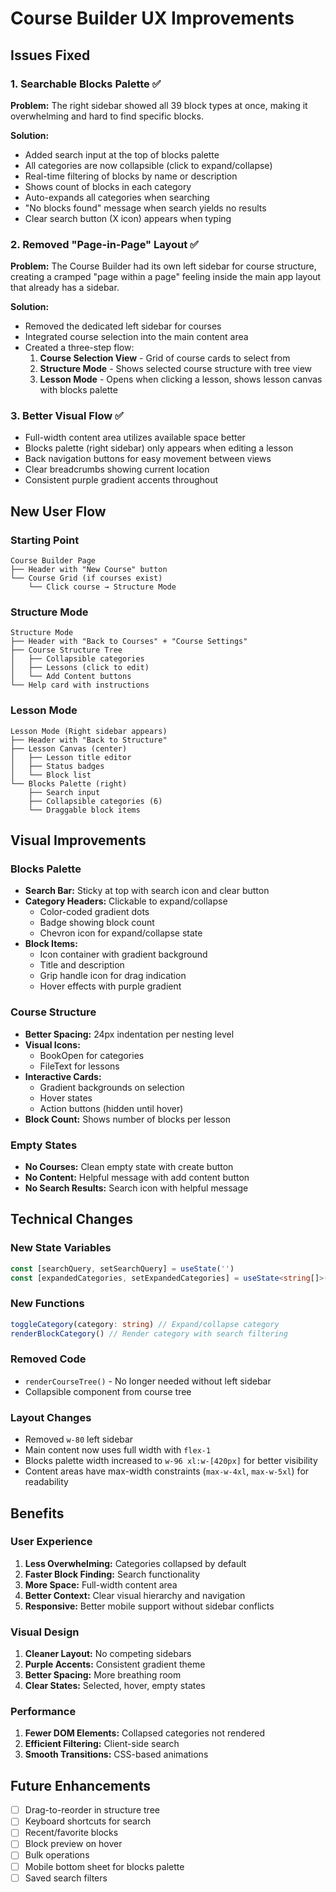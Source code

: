 # Course Builder UX Improvements

## Issues Fixed

### 1. **Searchable Blocks Palette** ✅
**Problem:** The right sidebar showed all 39 block types at once, making it overwhelming and hard to find specific blocks.

**Solution:**
- Added search input at the top of blocks palette
- All categories are now collapsible (click to expand/collapse)
- Real-time filtering of blocks by name or description
- Shows count of blocks in each category
- Auto-expands all categories when searching
- "No blocks found" message when search yields no results
- Clear search button (X icon) appears when typing

### 2. **Removed "Page-in-Page" Layout** ✅
**Problem:** The Course Builder had its own left sidebar for course structure, creating a cramped "page within a page" feeling inside the main app layout that already has a sidebar.

**Solution:**
- Removed the dedicated left sidebar for courses
- Integrated course selection into the main content area
- Created a three-step flow:
  1. **Course Selection View** - Grid of course cards to select from
  2. **Structure Mode** - Shows selected course structure with tree view
  3. **Lesson Mode** - Opens when clicking a lesson, shows lesson canvas with blocks palette

### 3. **Better Visual Flow** ✅
- Full-width content area utilizes available space better
- Blocks palette (right sidebar) only appears when editing a lesson
- Back navigation buttons for easy movement between views
- Clear breadcrumbs showing current location
- Consistent purple gradient accents throughout

## New User Flow

### Starting Point
```
Course Builder Page
├── Header with "New Course" button
└── Course Grid (if courses exist)
    └── Click course → Structure Mode
```

### Structure Mode
```
Structure Mode
├── Header with "Back to Courses" + "Course Settings"
├── Course Structure Tree
│   ├── Collapsible categories
│   ├── Lessons (click to edit)
│   └── Add Content buttons
└── Help card with instructions
```

### Lesson Mode
```
Lesson Mode (Right sidebar appears)
├── Header with "Back to Structure"
├── Lesson Canvas (center)
│   ├── Lesson title editor
│   ├── Status badges
│   └── Block list
└── Blocks Palette (right)
    ├── Search input
    ├── Collapsible categories (6)
    └── Draggable block items
```

## Visual Improvements

### Blocks Palette
- **Search Bar:** Sticky at top with search icon and clear button
- **Category Headers:** Clickable to expand/collapse
  - Color-coded gradient dots
  - Badge showing block count
  - Chevron icon for expand/collapse state
- **Block Items:**
  - Icon container with gradient background
  - Title and description
  - Grip handle icon for drag indication
  - Hover effects with purple gradient

### Course Structure
- **Better Spacing:** 24px indentation per nesting level
- **Visual Icons:** 
  - BookOpen for categories
  - FileText for lessons
- **Interactive Cards:**
  - Gradient backgrounds on selection
  - Hover states
  - Action buttons (hidden until hover)
- **Block Count:** Shows number of blocks per lesson

### Empty States
- **No Courses:** Clean empty state with create button
- **No Content:** Helpful message with add content button
- **No Search Results:** Search icon with helpful message

## Technical Changes

### New State Variables
```typescript
const [searchQuery, setSearchQuery] = useState('')
const [expandedCategories, setExpandedCategories] = useState<string[]>([])
```

### New Functions
```typescript
toggleCategory(category: string) // Expand/collapse category
renderBlockCategory() // Render category with search filtering
```

### Removed Code
- `renderCourseTree()` - No longer needed without left sidebar
- Collapsible component from course tree

### Layout Changes
- Removed `w-80` left sidebar
- Main content now uses full width with `flex-1`
- Blocks palette width increased to `w-96 xl:w-[420px]` for better visibility
- Content areas have max-width constraints (`max-w-4xl`, `max-w-5xl`) for readability

## Benefits

### User Experience
1. **Less Overwhelming:** Categories collapsed by default
2. **Faster Block Finding:** Search functionality
3. **More Space:** Full-width content area
4. **Better Context:** Clear visual hierarchy and navigation
5. **Responsive:** Better mobile support without sidebar conflicts

### Visual Design
1. **Cleaner Layout:** No competing sidebars
2. **Purple Accents:** Consistent gradient theme
3. **Better Spacing:** More breathing room
4. **Clear States:** Selected, hover, empty states

### Performance
1. **Fewer DOM Elements:** Collapsed categories not rendered
2. **Efficient Filtering:** Client-side search
3. **Smooth Transitions:** CSS-based animations

## Future Enhancements

- [ ] Drag-to-reorder in structure tree
- [ ] Keyboard shortcuts for search
- [ ] Recent/favorite blocks
- [ ] Block preview on hover
- [ ] Bulk operations
- [ ] Mobile bottom sheet for blocks palette
- [ ] Saved search filters